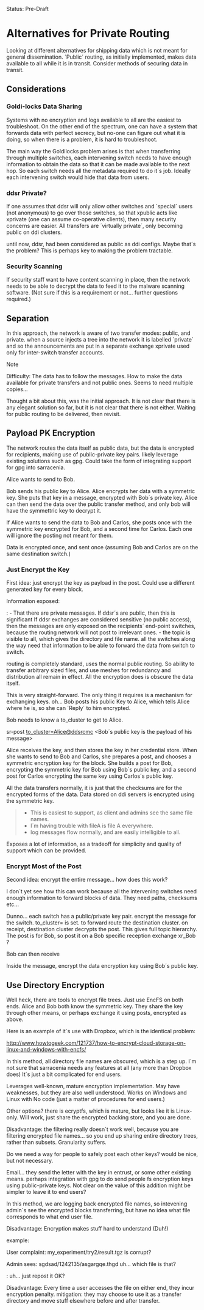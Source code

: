 Status: Pre-Draft

Alternatives for Private Routing
================================

Looking at different alternatives for shipping data which is not meant
for general dissemination. ´Public´ routing, as initially implemented,
makes data available to all while it is in transit. Consider methods of
securing data in transit.

Considerations
--------------

### Goldi-locks Data Sharing

Systems with no encryption and logs available to all are the easiest to
troubleshoot. On the other end of the spectrum, one can have a system
that forwards data with perfect secrecy, but no-one can figure out what
it is doing, so when there is a problem, it is hard to troubleshoot.

The main way the Goldilocks problem arises is that when transferring
through multiple switches, each intervening switch needs to have enough
information to obtain the data so that it can be made available to the
next hop. So each switch needs all the metadata required to do it´s job.
Ideally each intervening switch would hide that data from users.

### ddsr Private?

If one assumes that ddsr will only allow other switches and ´special´
users (not anonymous) to go over those switches, so that xpublic acts
like xprivate (one can assume co-operative clients), then many security
concerns are easier. All transfers are ´virtually private´, only
becoming public on ddi clusters.

until now, ddsr, had been considered as public as ddi configs. Maybe
that´s the problem? This is perhaps key to making the problem tractable.

### Security Scanning

If security staff want to have content scanning in place, then the
network needs to be able to decrypt the data to feed it to the malware
scanning software. (Not sure if this is a requirement or not... further
questions required.)

Separation
----------

In this approach, the network is aware of two transfer modes: public,
and private. when a source injects a tree into the network it is
labelled ´private´ and so the announcements are put in a separate
exchange xprivate used only for inter-switch transfer accounts.

Note

Difficulty: The data has to follow the messages. How to make the data
available for private transfers and not public ones. Seems to need
multiple copies...

Thought a bit about this, was the initial approach. It is not clear that
there is any elegant solution so far, but it is not clear that there is
not either. Waiting for public routing to be delivered, then revisit.

Payload PK Encryption
---------------------

The network routes the data itself as public data, but the data is
encrypted for recipients, making use of public-private key pairs. likely
leverage existing solutions such as gpg. Could take the form of
integrating support for gpg into sarracenia.

Alice wants to send to Bob.

Bob sends his public key to Alice. Alice encrypts her data with a
symmetric key. She puts that key in a message, encrypted with Bob´s
private key. Alice can then send the data over the public transfer
method, and only bob will have the symmettric key to decrypt it.

If Alice wants to send the data to Bob and Carlos, she posts once with
the symmetric key encrypted for Bob, and a second time for Carlos. Each
one will ignore the posting not meant for them.

Data is encrypted once, and sent once (assuming Bob and Carlos are on
the same destination switch.)

### Just Encrypt the Key

First idea: just encrypt the key as payload in the post. Could use a
different generated key for every block.

Information exposed:

:   -   That there are private messages. If ddsr´s are public, then this
        is significant If ddsr exchanges are considered sensitive (no
        public access), then the messages are only exposed on the
        recipients´ end-point switches, because the routing network will
        not post to irrelevant ones.
    -   the topic is visible to all, which gives the directory and file
        name. all the switches along the way need that information to be
        able to forward the data from switch to switch.

routing is completely standard, uses the normal public routing. So
ability to transfer arbitrary sized files, and use meshes for redundancy
and distribution all remain in effect. All the encryption does is
obscure the data itself.

This is very straight-forward. The only thing it requires is a mechanism
for exchanging keys. oh... Bob posts his public Key to Alice, which
tells Alice where he is, so she can ´Reply´ to him encrypted.

Bob needs to know a to\_cluster to get to Alice.

sr-post <to_cluster=Alice@ddsrcmc> \<Bob´s public key is the payload of
his message\>

Alice receives the key, and then stores the key in her credential store.
When she wants to send to Bob and Carlos, she prepares a post, and
chooses a symmetric encryption key for the block. She builds a post for
Bob, encrypting the symmetric key for Bob using Bob´s public key, and a
second post for Carlos encrypting the same key using Carlos´s public
key.

All the data transfers normally, it is just that the checksums are for
the encrypted forms of the data. Data stored on ddi servers is encrypted
using the symmetric key.

> -   This is easiest to support, as client and admins see the same file
>     names.
> -   I´m having trouble with fileA is file A everywhere.
> -   log messages flow normally, and are easily intelligible to all.

Exposes a lot of information, as a tradeoff for simplicity and quality
of support which can be provided.

### Encrypt Most of the Post

Second idea: encrypt the entire message... how does this work?

I don´t yet see how this can work because all the intervening switches
need enough information to forward blocks of data. They need paths,
checksums etc...

Dunno... each switch has a public/private key pair. encrypt the message
for the switch. to\_cluster= is set. to forward route the destination
cluster. on receipt, destination cluster decrypts the post. This gives
full topic hierarchy. The post is for Bob, so post it on a Bob specific
reception exchange xr\_Bob ?

Bob can then receive

Inside the message, encrypt the data encryption key using Bob´s public
key.

Use Directory Encryption
------------------------

Well heck, there are tools to encrypt file trees. Just use EncFS on both
ends. Alice and Bob both know the symmetric key. They share the key
through other means, or perhaps exchange it using posts, encrypted as
above.

Here is an example of it´s use with Dropbox, which is the identical
problem:

<http://www.howtogeek.com/121737/how-to-encrypt-cloud-storage-on-linux-and-windows-with-encfs/>

In this method, all directory file names are obscured, which is a step
up. I´m not sure that sarracenia needs any features at all (any more
than Dropbox does) It´s just a bit complicated for end users.

Leverages well-known, mature encryption implementation. May have
weaknesses, but they are also well understood. Works on Windows and
Linux with No code (just a matter of procedures for end users.)

Other options? there is ecryptfs, which is mature, but looks like it is
Linux-only. Will work, just share the encrypted backing store, and you
are done.

Disadvantage: the filtering really doesn´t work well, because you are
filtering encrypted file names... so you end up sharing entire directory
trees, rather than subsets. Granularity suffers.

Do we need a way for people to safely post each other keys? would be
nice, but not necessary.

Email... they send the letter with the key in entrust, or some other
existing means. perhaps integration with gpg to do send people fs
encryption keys using public-private keys. Not clear on the value of
this addition might be simpler to leave it to end users?

In this method, we are logging back encrypted file names, so intevening
admin´s see the encrypted blocks transferring, but have no idea what
file corresponds to what end user file.

Disadvantage: Encryption makes stuff hard to understand (Duh!)

example:

User complaint: my\_experiment/try2/result.tgz is corrupt?

Admin sees: sgdsad/1242135/asgargqe.thgd uh... which file is that?

:   uh... just repost it OK?

Disadvantage: Every time a user accesses the file on either end, they
incur encryption penalty. mitigation: they may choose to use it as a
transfer directory and move stuff elsewhere before and after transfer.
